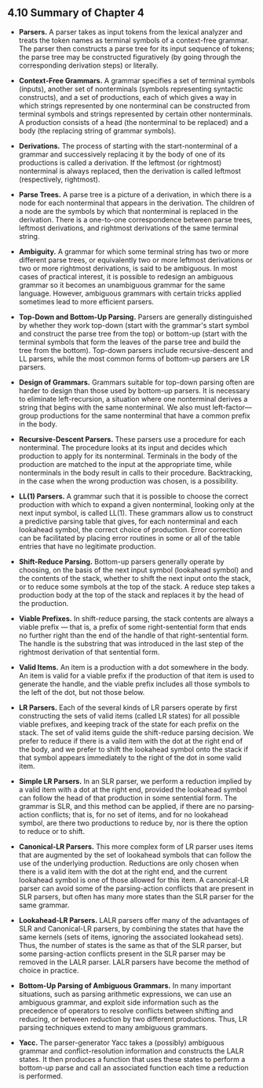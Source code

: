 ## 4.10 Summary of Chapter 4

+ **Parsers.** A parser takes as input tokens from the lexical analyzer and treats the token names as terminal symbols of a context-free grammar. The parser then constructs a parse tree for its input sequence of tokens; the parse tree may be constructed figuratively (by going through the corresponding derivation steps) or literally.

+ **Context-Free Grammars.** A grammar specifies a set of terminal symbols (inputs), another set of nonterminals (symbols representing syntactic constructs), and a set of productions, each of which gives a way in which strings represented by one nonterminal can be constructed from terminal symbols and strings represented by certain other nonterminals. A production consists of a head (the nonterminal to be replaced) and a body (the replacing string of grammar symbols).

+ **Derivations.** The process of starting with the start-nonterminal of a grammar and successively replacing it by the body of one of its productions is called a derivation. If the leftmost (or rightmost) nonterminal is always replaced, then the derivation is called leftmost (respectively, rightmost).

+ **Parse Trees.** A parse tree is a picture of a derivation, in which there is a node for each nonterminal that appears in the derivation. The children of a node are the symbols by which that nonterminal is replaced in the derivation. There is a one-to-one correspondence between parse trees, leftmost derivations, and rightmost derivations of the same terminal string.

+ **Ambiguity.** A grammar for which some terminal string has two or more different parse trees, or equivalently two or more leftmost derivations or two or more rightmost derivations, is said to be ambiguous. In most cases of practical interest, it is possible to redesign an ambiguous grammar so it becomes an unambiguous grammar for the same language. However, ambiguous grammars with certain tricks applied sometimes lead to more efficient parsers.

+ **Top-Down and Bottom-Up Parsing.** Parsers are generally distinguished by whether they work top-down (start with the grammar's start symbol and construct the parse tree from the top) or bottom-up (start with the terminal symbols that form the leaves of the parse tree and build the tree from the bottom). Top-down parsers include recursive-descent and LL parsers, while the most common forms of bottom-up parsers are LR parsers.

+ **Design of Grammars.** Grammars suitable for top-down parsing often are harder to design than those used by bottom-up parsers. It is necessary to eliminate left-recursion, a situation where one nonterminal derives a string that begins with the same nonterminal. We also must left-factor—group productions for the same nonterminal that have a common prefix in the body.

+ **Recursive-Descent Parsers.** These parsers use a procedure for each nonterminal. The procedure looks at its input and decides which production to apply for its nonterminal. Terminals in the body of the production are matched to the input at the appropriate time, while nonterminals in the body result in calls to their procedure. Backtracking, in the case when the wrong production was chosen, is a possibility.

+ **LL(1) Parsers.** A grammar such that it is possible to choose the correct production with which to expand a given nonterminal, looking only at the next input symbol, is called LL(1). These grammars allow us to construct a predictive parsing table that gives, for each nonterminal and each lookahead symbol, the correct choice of production. Error correction can be facilitated by placing error routines in some or all of the table entries that have no legitimate production.

+ **Shift-Reduce Parsing.** Bottom-up parsers generally operate by choosing, on the basis of the next input symbol (lookahead symbol) and the contents of the stack, whether to shift the next input onto the stack, or to reduce some symbols at the top of the stack. A reduce step takes a production body at the top of the stack and replaces it by the head of the production.

+ **Viable Prefixes.** In shift-reduce parsing, the stack contents are always a viable prefix — that is, a prefix of some right-sentential form that ends no further right than the end of the handle of that right-sentential form. The handle is the substring that was introduced in the last step of the rightmost derivation of that sentential form.

+ **Valid Items.** An item is a production with a dot somewhere in the body. An item is valid for a viable prefix if the production of that item is used to generate the handle, and the viable prefix includes all those symbols to the left of the dot, but not those below.

+ **LR Parsers.** Each of the several kinds of LR parsers operate by first constructing the sets of valid items (called LR states) for all possible viable prefixes, and keeping track of the state for each prefix on the stack. The set of valid items guide the shift-reduce parsing decision. We prefer to reduce if there is a valid item with the dot at the right end of the body, and we prefer to shift the lookahead symbol onto the stack if that symbol appears immediately to the right of the dot in some valid item.

+ **Simple LR Parsers.** In an SLR parser, we perform a reduction implied by a valid item with a dot at the right end, provided the lookahead symbol can follow the head of that production in some sentential form. The grammar is SLR, and this method can be applied, if there are no parsing­ action conflicts; that is, for no set of items, and for no lookahead symbol, are there two productions to reduce by, nor is there the option to reduce or to shift.

+ **Canonical-LR Parsers.** This more complex form of LR parser uses items that are augmented by the set of lookahead symbols that can follow the use of the underlying production. Reductions are only chosen when there is a valid item with the dot at the right end, and the current lookahead symbol is one of those allowed for this item. A canonical-LR parser can avoid some of the parsing-action conflicts that are present in SLR parsers, but often has many more states than the SLR parser for the same grammar.

+ **Lookahead-LR Parsers.** LALR parsers offer many of the advantages of SLR and Canonical-LR parsers, by combining the states that have the same kernels (sets of items, ignoring the associated lookahead sets). Thus, the number of states is the same as that of the SLR parser, but some parsing-action conflicts present in the SLR parser may be removed in the LALR parser. LALR parsers have become the method of choice in practice.

+ **Bottom-Up Parsing of Ambiguous Grammars.** In many important situations, such as parsing arithmetic expressions, we can use an ambiguous grammar, and exploit side information such as the precedence of operators to resolve conflicts between shifting and reducing, or between reduction by two different productions. Thus, LR parsing techniques extend to many ambiguous grammars.

+ **Yacc.** The parser-generator Yacc takes a (possibly) ambiguous grammar and conflict-resolution information and constructs the LALR states. It then produces a function that uses these states to perform a bottom-up parse and call an associated function each time a reduction is performed. 